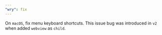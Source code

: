 ```yaml
---
"wry": fix
---
```


On `macOS`, fix menu keyboard shortcuts. This issue bug was introduced in `v2` when added `webview` as `child`.
